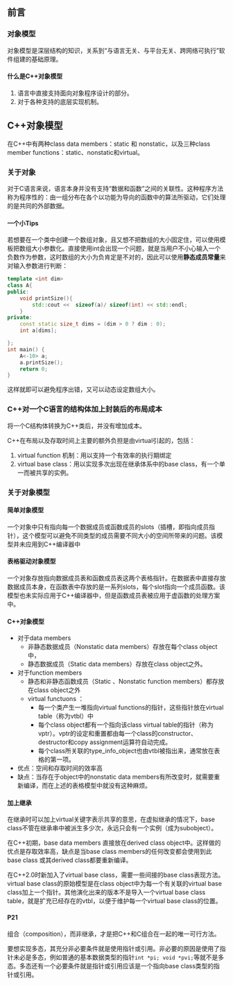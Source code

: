 ## 前言

### 对象模型

对象模型是深层结构的知识，关系到“与语言无关、与平台无关、跨网络可执行”软件组建的基础原理。

#### 什么是C++对象模型

1. 语言中直接支持面向对象程序设计的部分。
2. 对于各种支持的底层实现机制。



## C++对象模型

在C++中有两种class data members：static 和 nonstatic，以及三种class member functions：static、nonstatic和virtual。

### 关于对象

对于C语言来说，语言本身并没有支持“数据和函数”之间的关联性。这种程序方法称为程序性的：由一组分布在各个以功能为导向的函数中的算法所驱动，它们处理的是共同的外部数据。



#### 一个小Tips

若想要在一个类中创建一个数组对象，且又想不把数组的大小固定住，可以使用模板把数组大小参数化。直接使用int会出现一个问题，就是当用户不小心输入一个负数作为参数，这时数组的大小为负肯定是不对的，因此可以使用**静态成员常量**来对输入参数进行判断：

````c++
template <int dim>
class A{
public:
    void printSize(){
        std::cout <<  sizeof(a)/ sizeof(int) << std::endl;
    }
private:
    const static size_t dims = (dim > 0 ? dim : 0);
    int a[dims];

};
int main() {
    A<-10> a;
    a.printSize();
    return 0;
}
````

这样就即可以避免程序出错，又可以动态设定数组大小。



### C++对一个C语言的结构体加上封装后的布局成本

将一个C结构体转换为C++类后，并没有增加成本。

C++在布局以及存取时间上主要的额外负担是由virtual引起的，包括：

1. virtual function 机制：用以支持一个有效率的执行期绑定
2. virtual base class：用以实现多次出现在继承体系中的base class，有一个单一而被共享的实例。 

### 关于对象模型

#### 简单对象模型

一个对象中只有指向每一个数据成员或函数成员的slots（插槽，即指向成员指针），这个模型可以避免不同类型的成员需要不同大小的空间所带来的问题。该模型并未应用到C++编译器中

#### 表格驱动对象模型

一个对象存放指向数据成员表和函数成员表这两个表格指针。在数据表中直接存放数据成员本身，在函数表中存放的是一系列slots，每个slot指向一个成员函数。该模型也未实际应用于C++编译器中，但是函数成员表被应用于虚函数的处理方案中。

#### C++对象模型

- 对于data members
  - 非静态数据成员（Nonstatic data members）存放在每个class object中，
  - 静态数据成员（Static data members）存放在class object之外。
- 对于function members
  - 静态和非静态函数成员（Static 、Nonstatic function members）都存放在class object之外
  - virtual functuons ：
    - 每一个类产生一堆指向virtual functions的指针，这些指针放在virtual table（称为vtbl）中
    - 每个class object都有一个指向该class virtual table的指针（称为vptr）。vptr的设定和重置都由每一个class的constructor、destructor和copy assignment运算符自动完成。
    - 每个class所关联的type_info_object也由vtbl被指出来，通常放在表格的第一项。
- 优点：空间和存取时间的效率高
- 缺点：当存在于object中的nonstatic data members有所改变时，就需要重新编译，而在上述的表格模型中就没有这种麻烦。



#### 加上继承

在继承时可以加上virtual关键字表示共享的意思，在虚拟继承的情况下，base class不管在继承串中被派生多少次，永远只会有一个实例（成为subobject）。

在C++初期，base data members 直接放在derived class object中。这样做的优点是存取效率高，缺点是当base class members的任何改变都会使用到此base class 或其derived class都要重新编译。

在C++2.0时新加入了virtual base class，需要一些间接的base class表现方法。virtual base class的原始模型是在class object中为每一个有关联的virtual base class加上一个指针。其他演化出来的版本不是导入一个virtual base class table，就是扩充已经存在的vtbl，以便于维护每一个virtual base class的位置。



#### P21

组合（composition），而非继承，才是把C++和C组合在一起的唯一可行方法。

要想实现多态，其充分非必要条件就是使用指针或引用。非必要的原因是使用了指针未必是多态，例如普通的基本数据类型的指针`int *pi; void *pvi;`等就不是多态。多态还有一个必要条件就是指针或引用应该是一个指向base class类型的指针或引用。